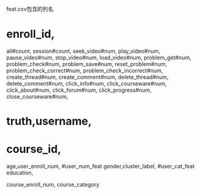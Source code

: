 feat.csv包含的列名



# enroll_id,
all#count,
session#count,
seek_video#num,
play_video#num,
pause_video#num,
stop_video#num,
load_video#num,
problem_get#num,
problem_check#num,
problem_save#num,
reset_problem#num,
problem_check_correct#num,
problem_check_incorrect#num,
create_thread#num,
create_comment#num,
delete_thread#num,
delete_comment#num,
click_info#num,
click_courseware#num,
click_about#num,
click_forum#num,
click_progress#num,
close_courseware#num,

# truth,username,
# course_id,

age,user_enroll_num,  #user_num_feat
gender,cluster_label, #user_cat_feat
education,

course_enroll_num,
course_category
